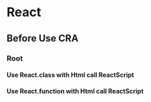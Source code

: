 # React

## Before Use CRA

### Root
#### Use React.class with Html call ReactScript
#### Use React.function with Html call ReactScript



